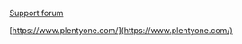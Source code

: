 [Support forum](https://forum.plentymarkets.com/c/app-pos)

[https://www.plentyone.com/](https://www.plentyone.com/)